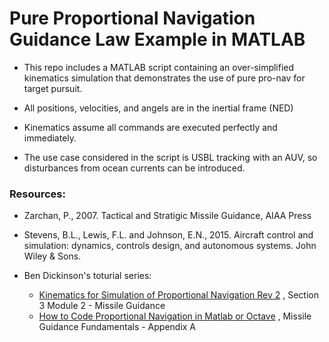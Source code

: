 # Pure Proportional Navigation Guidance Law Example in MATLAB

* This repo includes a MATLAB script containing an over-simplified kinematics simulation that demonstrates the use of pure pro-nav for target pursuit. 

* All positions, velocities, and angels are in the inertial frame (NED)

* Kinematics assume all commands are executed perfectly and immediately.

* The use case considered in the script is USBL tracking with an AUV, so disturbances from ocean currents can be introduced. 
 
### Resources:
* Zarchan, P., 2007. Tactical and Stratigic Missile Guidance, AIAA Press

* Stevens, B.L., Lewis, F.L. and Johnson, E.N., 2015. Aircraft control and simulation: dynamics, controls design, and autonomous systems. John Wiley & Sons.

* Ben Dickinson's toturial series: 
   - [Kinematics for Simulation of Proportional Navigation Rev 2](https://youtu.be/yUlC6GZEUVs)
     , Section 3 Module 2 - Missile Guidance
   - [How to Code Proportional Navigation in Matlab or Octave](https://youtu.be/CS9BL-0mdh8)
     , Missile Guidance Fundamentals - Appendix A


